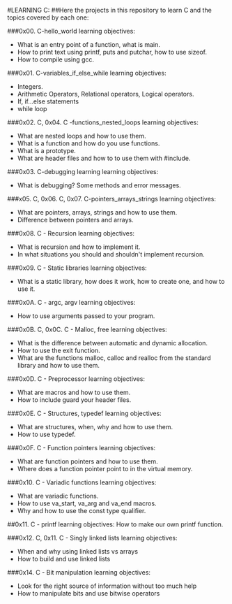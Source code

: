 #LEARNING C:
	##Here the projects in this repository to learn C and the topics covered by each one:

###0x00. C-hello_world learning objectives:
- What is an entry point of a  function, what is main.
- How to print text using printf, puts and putchar, how to use sizeof.
- How to compile using gcc.

###0x01. C-variables_if_else_while learning objectives:
- Integers.
- Arithmetic Operators, Relational operators, Logical operators.
- If, if…else  statements
- while loop

###0x02. C, 0x04. C -functions_nested_loops  learning objectives:
- What are nested loops and how to use them.
- What is a function and how do you use functions.
- What is a prototype.
- What are header files and how to to use them with #include.

###0x03. C-debugging learning learning objectives:
- What is debugging? Some methods and error messages.

###x05. C, 0x06. C, 0x07. C-pointers_arrays_strings learning objectives:
- What are pointers, arrays, strings and how to use them.
- Difference between pointers and arrays.

###0x08. C - Recursion learning objectives:
- What is recursion and how to implement it.
- In what situations you should and shouldn't implement recursion.

###0x09. C - Static libraries learning objectives:
- What is a static library, how does it work, how to create one, and how to use it.

###0x0A. C - argc, argv learning objectives:
- How to use arguments passed to your program.

###0x0B. C, 0x0C. C - Malloc, free learning objectives:
- What is the difference between automatic and dynamic allocation.
- How to use the exit function.
- What are the functions malloc, calloc and realloc from the standard library and how to use them.

###0x0D. C - Preprocessor learning objectives:
- What are macros and how to use them.
- How to include guard your header files.

###0x0E. C - Structures, typedef learning objectives:
- What are structures, when, why and how to use them.
- How to use typedef.

###0x0F. C - Function pointers learning objectives:
- What are function pointers and how to use them.
- Where does a function pointer point to in the virtual memory.

###0x10. C - Variadic functions learning objectives:
- What are variadic functions.
- How to use va_start, va_arg and va_end macros. 
- Why and how to use the const type qualifier. 

 ##0x11. C - printf  learning objectives:
 How to make our own printf function.

 ###0x12. C, 0x11. C - Singly linked lists learning objectives:
 - When and why using linked lists vs arrays
 - How to build and use linked lists
 
 ###0x14. C - Bit manipulation learning objectives:
 - Look for the right source of information without too much help
 - How to manipulate bits and use bitwise operators
